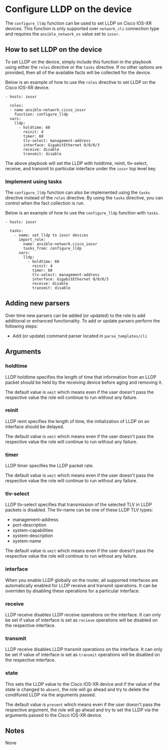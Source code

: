# Configure LLDP on the device

The `configure_lldp` function can be used to set LLDP on Cisco IOS-XR devices.
This function is only supported over `network_cli` connection type and 
requires the `ansible_network_os` value set to `iosxr`.

## How to set LLDP on the device

To set LLDP on the device, simply include this function in the playbook
using either the `roles` directive or the `tasks` directive.  If no other
options are provided, then all of the available facts will be collected for 
the device.

Below is an example of how to use the `roles` directive to set LLDP on the
Cisco IOS-XR device.

```
- hosts: iosxr

  roles:
  - name ansible-network.cisco_iosxr
    function: configure_lldp
  vars:
    lldp:
      - holdtime: 60
        reinit: 4
        timer: 60
        tlv-select: management-address
        interface: GigabitEthernet 0/0/0/3
        receive: disable
        transmit: disable
```

The above playbook will set the LLDP with holdtime, reinit, tlv-select, receive,
and transmit to particular interface under the `iosxr` top level key.  

### Implement using tasks

The `configure_lldp` function can also be implemented using the `tasks` directive
instead of the `roles` directive.  By using the `tasks` directive, you can
control when the fact collection is run. 

Below is an example of how to use the `configure_lldp` function with `tasks`.

```
- hosts: iosxr

  tasks:
    - name: set lldp to iosxr devices
      import_role:
        name: ansible-network.cisco_iosxr
        tasks_from: configure_lldp
      vars:
        lldp:
          - holdtime: 60
            reinit: 4
            timer: 60
            tlv-select: management-address
            interface: GigabitEthernet 0/0/0/3
            receive: disable
            transmit: disable
```

## Adding new parsers

Over time new parsers can be added (or updated) to the role to add additional
or enhanced functionality.  To add or update parsers perform the following
steps:

* Add (or update) command parser located in `parse_templates/cli`

## Arguments

### holdtime

LLDP holdtime specifies the length of time that information from an LLDP packet should
be held by the receiving device before aging and removing it.

The default value is `omit` which means even if the user doesn't pass the respective
value the role will continue to run without any failure.

### reinit

LLDP reint specifies the length of time, the initialization of LLDP on an interface should 
be delayed.

The default value is `omit` which means even if the user doesn't pass the respective
value the role will continue to run without any failure.

### timer

LLDP timer specifies the LLDP packet rate.

The default value is `omit` which means even if the user doesn't pass the respective 
value the role will continue to run without any failure.

### tlv-select
LLDP tlv-select specifies that transmission of the selected TLV in LLDP packets is disabled.
The tlv-name can be one of these LLDP TLV types:

* management-address
* port-description
* system-capabilities
* system-description
* system-name

The default value is `omit` which means even if the user doesn't pass the respective
value the role will continue to run without any failure.

### interface

When you enable LLDP globally on the router, all supported interfaces are automatically 
enabled for LLDP receive and transmit operations. It can be overriden by disabling these 
operations for a particular interface.

### receive

LLDP receive disables LLDP receive operations on the interface. It can only be set if value
of interface is set as `recieve` operations will be disabled on the respective interface.

### transmit

LLDP receive disables LLDP transmit operations on the interface. It can only be set if value
of interface is set as `transmit` operations will be disabled on the respective interface.

### state

This sets the LLDP value to the Cisco IOS-XR device and if the value of the state is changed
to `absent`, the role will go ahead and try to delete the condifured LLDP via the arguments
passed.

The default value is `present` which means even if the user doesn't pass the respective
argument, the role will go ahead and try to set the LLDP via the arguments passed to the 
Cisco IOS-XR device.

## Notes

None
